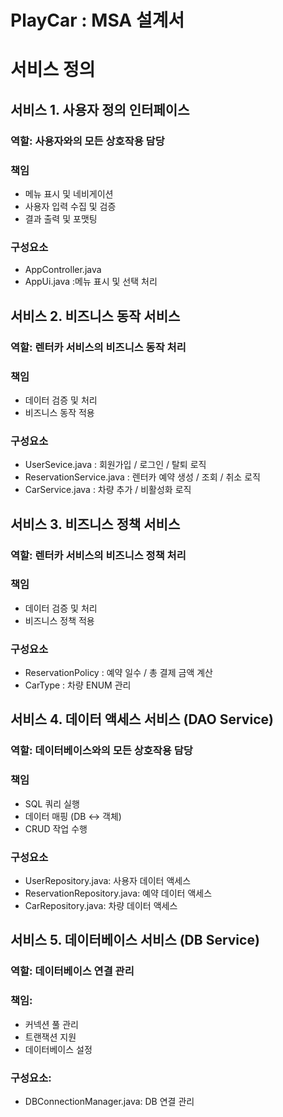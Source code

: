 # PlayCar : MSA 설계서


# 서비스 정의 

## 서비스 1. 사용자 정의 인터페이스  
### 역할: 사용자와의 모든 상호작용 담당
### 책임 
- 메뉴 표시 및 네비게이션 
- 사용자 입력 수집 및 검증
- 결과 출력 및 포맷팅

### 구성요소  
- AppController.java 
- AppUi.java :메뉴 표시 및 선택 처리 


## 서비스 2. 비즈니스 동작 서비스 
### 역할: 렌터카 서비스의 비즈니스 동작 처리  
### 책임 
- 데이터 검증 및 처리
- 비즈니스 동작 적용

### 구성요소  
- UserSevice.java : 회원가입 / 로그인 / 탈퇴 로직
- ReservationService.java : 렌터카 예약 생성 / 조회 / 취소 로직 
- CarService.java : 차량 추가 / 비활성화 로직 

## 서비스 3. 비즈니스 정책 서비스 
### 역할: 렌터카 서비스의 비즈니스 정책 처리  
### 책임 
- 데이터 검증 및 처리
- 비즈니스 정책 적용

### 구성요소  
- ReservationPolicy : 예약 일수 / 총 결제 금액 계산  
- CarType : 차량 ENUM 관리 



## 서비스 4. 데이터 액세스 서비스 (DAO Service)
### 역할: 데이터베이스와의 모든 상호작용 담당 
### 책임 
- SQL 쿼리 실행
- 데이터 매핑 (DB ↔ 객체)
- CRUD 작업 수행


### 구성요소  
- UserRepository.java: 사용자 데이터 액세스
- ReservationRepository.java: 예약 데이터 액세스
- CarRepository.java: 차량 데이터 액세스


## 서비스 5. 데이터베이스 서비스 (DB Service)
### 역할: 데이터베이스 연결 관리
### 책임:

- 커넥션 풀 관리
- 트랜잭션 지원
- 데이터베이스 설정

### 구성요소:
- DBConnectionManager.java: DB 연결 관리